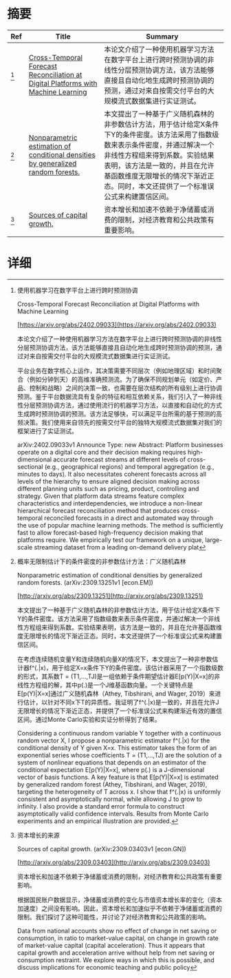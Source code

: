 # 摘要

| Ref | Title | Summary |
| --- | --- | --- |
| [^1] | [Cross-Temporal Forecast Reconciliation at Digital Platforms with Machine Learning](https://arxiv.org/abs/2402.09033) | 本论文介绍了一种使用机器学习方法在数字平台上进行跨时预测协调的非线性分层预测协调方法，该方法能够直接且自动化地生成跨时预测协调的预测，通过对来自按需交付平台的大规模流式数据集进行实证测试。 |
| [^2] | [Nonparametric estimation of conditional densities by generalized random forests.](http://arxiv.org/abs/2309.13251) | 本文提出了一种基于广义随机森林的非参数估计方法，用于估计给定X条件下Y的条件密度。该方法采用了指数级数来表示条件密度，并通过解决一个非线性方程组来得到系数。实验结果表明，该方法是一致的，并且在允许基函数维度无限增长的情况下渐近正态。同时，本文还提供了一个标准误公式来构建置信区间。 |
| [^3] | [Sources of capital growth.](http://arxiv.org/abs/2309.03403) | 资本增长和加速不依赖于净储蓄或消费的限制，对经济教育和公共政策有重要影响。 |

# 详细

[^1]: 使用机器学习在数字平台上进行跨时预测协调

    Cross-Temporal Forecast Reconciliation at Digital Platforms with Machine Learning

    [https://arxiv.org/abs/2402.09033](https://arxiv.org/abs/2402.09033)

    本论文介绍了一种使用机器学习方法在数字平台上进行跨时预测协调的非线性分层预测协调方法，该方法能够直接且自动化地生成跨时预测协调的预测，通过对来自按需交付平台的大规模流式数据集进行实证测试。

    

    平台业务在数字核心上运作，其决策需要不同层次（例如地理区域）和时间聚合（例如分钟到天）的高维准确预测流。为了确保不同规划单元（如定价、产品、控制和战略）之间的决策一致，也需要在层次结构的所有级别上进行协调预测。鉴于平台数据流具有复杂的特征和相互依赖关系，我们引入了一种非线性分层预测协调方法，通过使用流行的机器学习方法，以直接和自动化的方式生成跨时预测协调的预测。该方法足够快，可以满足平台所需的基于预测的高频决策。我们使用来自领先的按需交付平台的独特大规模流式数据集对我们的框架进行了实证测试。

    arXiv:2402.09033v1 Announce Type: new Abstract: Platform businesses operate on a digital core and their decision making requires high-dimensional accurate forecast streams at different levels of cross-sectional (e.g., geographical regions) and temporal aggregation (e.g., minutes to days). It also necessitates coherent forecasts across all levels of the hierarchy to ensure aligned decision making across different planning units such as pricing, product, controlling and strategy. Given that platform data streams feature complex characteristics and interdependencies, we introduce a non-linear hierarchical forecast reconciliation method that produces cross-temporal reconciled forecasts in a direct and automated way through the use of popular machine learning methods. The method is sufficiently fast to allow forecast-based high-frequency decision making that platforms require. We empirically test our framework on a unique, large-scale streaming dataset from a leading on-demand delivery plat
    
[^2]: 概率无限制估计下的条件密度的非参数估计方法：广义随机森林

    Nonparametric estimation of conditional densities by generalized random forests. (arXiv:2309.13251v1 [econ.EM])

    [http://arxiv.org/abs/2309.13251](http://arxiv.org/abs/2309.13251)

    本文提出了一种基于广义随机森林的非参数估计方法，用于估计给定X条件下Y的条件密度。该方法采用了指数级数来表示条件密度，并通过解决一个非线性方程组来得到系数。实验结果表明，该方法是一致的，并且在允许基函数维度无限增长的情况下渐近正态。同时，本文还提供了一个标准误公式来构建置信区间。

    

    在考虑连续随机变量Y和连续随机向量X的情况下，本文提出了一种非参数估计器f^(.|x)，用于给定X=x条件下Y的条件密度。该估计器采用了一个指数级数的形式，其系数T = (T1,...,TJ)是一组依赖于条件期望估计器E[p(Y)|X=x]的非线性方程组的解，其中p(.)是一个J维基函数向量。一个关键特点是E[p(Y)|X=x]通过广义随机森林（Athey, Tibshirani, and Wager, 2019）来进行估计，以针对不同x下T的异质性。我证明了f^(.|x)是一致的，并且在允许J无限增长的情况下渐近正态，并提供了一个标准误公式来构建渐近有效的置信区间。通过Monte Carlo实验和实证分析得到了结果。

    Considering a continuous random variable Y together with a continuous random vector X, I propose a nonparametric estimator f^(.|x) for the conditional density of Y given X=x. This estimator takes the form of an exponential series whose coefficients T = (T1,...,TJ) are the solution of a system of nonlinear equations that depends on an estimator of the conditional expectation E[p(Y)|X=x], where p(.) is a J-dimensional vector of basis functions. A key feature is that E[p(Y)|X=x] is estimated by generalized random forest (Athey, Tibshirani, and Wager, 2019), targeting the heterogeneity of T across x. I show that f^(.|x) is uniformly consistent and asymptotically normal, while allowing J to grow to infinity. I also provide a standard error formula to construct asymptotically valid confidence intervals. Results from Monte Carlo experiments and an empirical illustration are provided.
    
[^3]: 资本增长的来源

    Sources of capital growth. (arXiv:2309.03403v1 [econ.GN])

    [http://arxiv.org/abs/2309.03403](http://arxiv.org/abs/2309.03403)

    资本增长和加速不依赖于净储蓄或消费的限制，对经济教育和公共政策有重要影响。

    

    根据国民账户数据显示，净储蓄或消费的变化与市值资本增长率的变化（资本加速度）之间没有影响。因此，资本增长和加速似乎不依赖于净储蓄或消费的限制。我们探讨了这种可能性，并讨论了对经济教育和公共政策的影响。

    Data from national accounts show no effect of change in net saving or consumption, in ratio to market-value capital, on change in growth rate of market-value capital (capital acceleration). Thus it appears that capital growth and acceleration arrive without help from net saving or consumption restraint. We explore ways in which this is possible, and discuss implications for economic teaching and public policy
    

